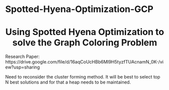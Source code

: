 # Spotted-Hyena-Optimization-GCP
<h1 align="center">Using Spotted Hyena Optimization to solve the Graph Coloring Problem</h1>
Research Paper: https://drive.google.com/file/d/16aqCoUcHBb6Ml9H5tyzfTUAcnamN_0K-/view?usp=sharing
<p>Need to reconsider the cluster forming method. It will be best to select top N best solutions and for that a heap needs to be maintained.</p>
